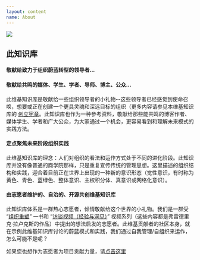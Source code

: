 ```yaml
---
layout: content
name: About
---
```

![](/media/evolutionary-purpose.jpg)

## 此知识库

#### 敬献给致力于组织蔚蓝转型的领导者...

#### 敬献给共鸣的媒体、学生、学者、导师、博主、公众...

此维基知识库是敬献给一些组织领导者的小礼物--这些领导者已经感觉到使命召唤，想要或正在创建一个更具灵魂和深远目标的组织（更多内容请参见本维基知识库的 [创立宪章](../founding-charter)。此知识库也作为一种参考资料，敬献给那些能共鸣的博客作者、媒体学生、学者和广大公众，为大家通过一个机会，更容易看到和理解未来模式的实践方法。

#### 定点聚焦未来阶段组织实践

此维基知识库的理念：人们对组织的看法和运作方式处于不同的进化阶段。此知识库并没有像普通的商学院那样，只是重复宣传传统的管理思想。这里描述的组织结构和实践，迎合着目前正在世界上出现的一种新的意识形态（觉性意识，有时称为黄色、青色、蓝绿色、整体意识、主权积分体、真意识或网络化意识）。

#### 由志愿者维护的、自治的、开源共创维基知识库

此知识库体系是一群热心志愿者，倾情敬献给这个世界的小礼物。我们是一群受 “[组织重塑](https://www.reinventingorganizations.com/)” 一书和 “[访谈视频（经验与洞见）](https://thejourney.reinventingorganizations.com/index.html)” 视频系列（这些内容都是弗雷德里克·拉卢克斯的作品）中提出的想法启发的志愿者。此维基贡献者的社区本身，就在示例此维基知识库讨论的蔚蓝模式和实践，我们通过自我管理/自组织来运作，怎么可能不是呢？

如果您也想作为志愿者为项目贡献力量，请[点击这里](../how-can-you-contribute/)